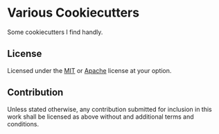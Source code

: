 # Various Cookiecutters

Some cookiecutters I find handly.

## License

Licensed under the [MIT](LICENSE-MIT.txt) or [Apache](LICENSE-APACHE.txt)
license at your option.

## Contribution

Unless stated otherwise, any contribution submitted for inclusion in
this work shall be licensed as above without and additional terms
and conditions.
